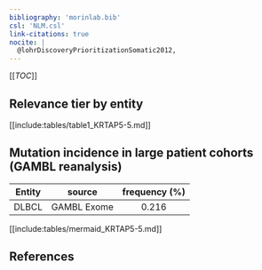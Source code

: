 ```yaml
---
bibliography: 'morinlab.bib'
csl: 'NLM.csl'
link-citations: true
nocite: |
  @lohrDiscoveryPrioritizationSomatic2012, 
---
```


[[_TOC_]]




## Relevance tier by entity

[[include:tables/table1_KRTAP5-5.md]]


## Mutation incidence in large patient cohorts (GAMBL reanalysis)

|Entity|source |frequency (%)|
|:------:|:----:|:----:|
|DLBCL|GAMBL Exome |0.216 |


[[include:tables/mermaid_KRTAP5-5.md]]

## References


